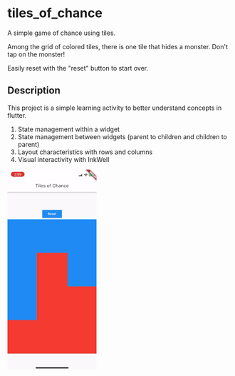 # tiles_of_chance

A simple game of chance using tiles.

Among the grid of colored tiles, there is one tile that hides a monster. Don't tap on the monster!

Easily reset with the "reset" button to start over.

## Description

This project is a simple learning activity to better understand concepts in flutter.
1) State management within a widget
2) State management between widgets (parent to children and children to parent)
3) Layout characteristics with rows and columns
4) Visual interactivity with InkWell


![tiles_of_chance](ezgif.com-resize.gif)
